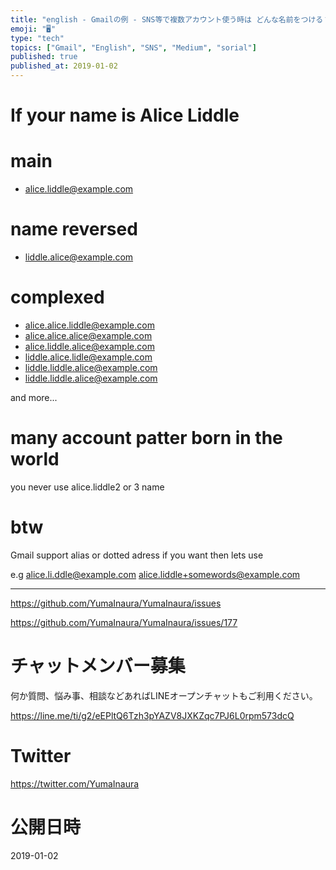 ```yaml
---
title: "english - Gmailの例 - SNS等で複数アカウント使う時は どんな名前をつける？パズルでパターン組み合わせのススメ "
emoji: "🖥"
type: "tech"
topics: ["Gmail", "English", "SNS", "Medium", "sorial"]
published: true
published_at: 2019-01-02
---
```



# If your name is Alice Liddle

# main

- alice.liddle@example.com

# name reversed

- liddle.alice@example.com

# complexed

- alice.alice.liddle@example.com
- alice.alice.alice@example.com
- alice.liddle.alice@example.com
- liddle.alice.lidle@example.com
- liddle.liddle.alice@example.com
- liddle.liddle.alice@example.com

and more...

# many account patter born in the world

you never use alice.liddle2 or 3 name

# btw

Gmail support alias or dotted adress
if you want then lets use

e.g alice.li.ddle@example.com alice.liddle+somewords@example.com


---

https://github.com/YumaInaura/YumaInaura/issues

https://github.com/YumaInaura/YumaInaura/issues/177








<!-- Update From Qiita API -->

# チャットメンバー募集


何か質問、悩み事、相談などあればLINEオープンチャットもご利用ください。

https://line.me/ti/g2/eEPltQ6Tzh3pYAZV8JXKZqc7PJ6L0rpm573dcQ





# Twitter


https://twitter.com/YumaInaura


<!-- Update From Qiita API -->



# 公開日時

2019-01-02
